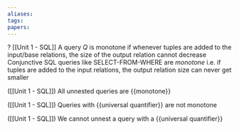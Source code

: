 ```yaml
---
aliases: 
tags: 
papers:
---
```

?
[[Unit 1 - SQL]]
A query $Q$ is monotone if whenever tuples are added to the input/base relations, the size of the output relation cannot decrease
Conjunctive SQL queries like SELECT-FROM-WHERE are *monotone* i.e. if tuples are added to the input relations, the output relation size can never get smaller


([[Unit 1 - SQL]]) All unnested queries are {{monotone}}

([[Unit 1 - SQL]]) Queries with {{universal quantifier}} are not monotone

([[Unit 1 - SQL]]) We cannot unnest a query with a {{universal quantifier}}